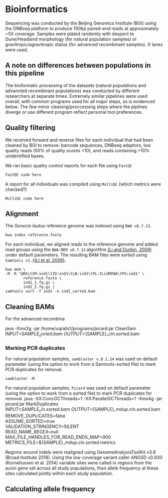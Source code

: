 # Bioinformatics
Sequencing was conducted by the Beijing Genomics Institute (BGI) using the DNBseq platform to produce 100bp paired-end reads at approximately ~5X coverage.
Samples were plated randomly with despect to Dune/Headland morphology (for  natural population samples) or gravitropic/agravitropic status (for advanced recombinant
samples). X lanes were used.

## A note on differences between populations in this pipeline
The bioformatic processing of the datasets (natural populations and advancted recombinant populations) was conducted by different researchers at separate times. Extremely similar pipelines were used overall, with common programs used for all major steps, as is evidenced below. The few minor cleaning/proccessing steps where the piplines diverge or use different program reflect personal tool preferences.

## Quality filtering
We received forward and reverse files for each individual that had been cleaned by BGI to remove: barcode sequences, DNBseq adaptors, low quality reads (50% of quality scores <10), and reads containing >10% unidentified bases. 

We ran basic quality control reports for each file using ```FastQC```

```
FastQC code here
```

A report for all individuals was compiled using ```MultiQC``` (which metrics were checked?)

```
MultiQC code here
```


## Alignment

The *Senecio lautus* reference genome was indexed using ```BWA v0.7.13```.

```
bwa index reference.fasta
```

For each individual, we aligned reads to the reference genome and added read groups using the ```BWA-MEM v0.7.13``` algorithm [(Li and Durbin, 2009)](https://pubmed.ncbi.nlm.nih.gov/19451168/) under default parameters. The resulting BAM files were sorted using ```Samtools v1.3```[(Li et al. 2009)](https://pubmed.ncbi.nlm.nih.gov/19505943/).


```
bwa mem \
-M -R "@RG\tSM:ind1\tID:ind1\tLB:ind1\tPL:ILLUMINA\tPU:ind1" \
        reference.fasta \
        ind1_1.fq.gz \
        ind2_2.fq.gz |
samtools sort -T ind1 -o ind1_sorted.bam 
```


## Cleaning BAMs

For the advanced recombina

java -Xmx2g -jar /home/uqralls1/programs/picard.jar CleanSam \
	INPUT=${SAMPLE}_sorted.bam \
	OUTPUT=${SAMPLE}_cln.sorted.bam

### Marking PCR duplicates

For natural population samples, ```samblaster v.0.1.24``` was used on default parameter (using the option to work from a Samtools-sorted file) to mark PCR duplicates for removal.

```
samblaster -M
```

For natural population samples, ```Picard``` was used on default parameter (using the option to work from a sorted file) to mark PCR duplicates for removal.
java -XX:ConcGCThreads=1 -XX:ParallelGCThreads=1 -Xmx4g -jar picard.jar MarkDuplicates \
	INPUT=${SAMPLE}_cln.sorted.bam \
	OUTPUT=${SAMPLE}_mdup.cln.sorted.bam \
	REMOVE_DUPLICATES=false \
	ASSUME_SORTED=true \
	VALIDATION_STRINGENCY=SILENT \
	READ_NAME_REGEX=null \
	MAX_FILE_HANDLES_FOR_READ_ENDS_MAP=900 \
	METRICS_FILE=${SAMPLE}_mdup.cln.sorted.metrics
        

Regions around indels were realigned using GenomeAnalysisToolKit v3.8 (Broad Institute 2018). Using the low-coverage variant caller ANGSD v0.930 (Korneliussen et al. 2014) variable sites were called in regions from the auxin gene set across all study populations, then allele frequency at these sites calculated jointly within each study population.

## Calculating allele frequency

